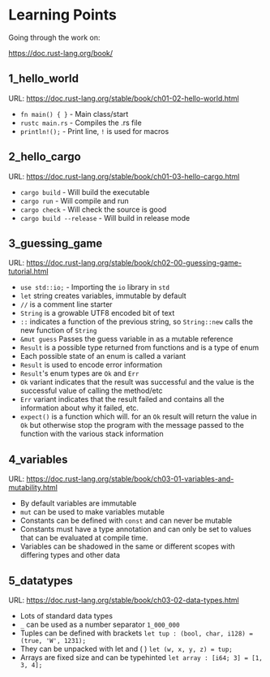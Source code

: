 Learning Points
===============

Going through the work on:

https://doc.rust-lang.org/book/


## 1_hello_world

URL: https://doc.rust-lang.org/stable/book/ch01-02-hello-world.html

* `fn main() { }` - Main class/start
* `rustc main.rs` - Compiles the .rs file
* `println!();` - Print line, `!` is used for macros

## 2_hello_cargo

URL: https://doc.rust-lang.org/stable/book/ch01-03-hello-cargo.html

* `cargo build` - Will build the executable
* `cargo run` - Will compile and run
* `cargo check` - Will check the source is good
* `cargo build --release` - Will build in release mode

## 3_guessing_game

URL: https://doc.rust-lang.org/stable/book/ch02-00-guessing-game-tutorial.html

* `use std::io;` - Importing the `io` library in `std`
* `let` string creates variables, immutable by default
* `//` is a comment line starter
* `String` is a growable UTF8 encoded bit of text
* `::` indicates a function of the previous string,
so `String::new` calls the new function of `String`
* `&mut guess` Passes the guess variable in as a mutable reference
* `Result` is a possible type returned from functions and is
a type of enum
* Each possible state of an enum is called a variant
* `Result` is used to encode error information
* `Result`'s enum types are `Ok` and `Err`
* `Ok` variant indicates that the result was successful and the value
 is the successful value of calling the method/etc
* `Err` variant indicates that the result failed and contains all
the information about why it failed, etc.
* `expect()` is a function which will. for an `Ok` result will
return the value in `Ok` but otherwise stop the program with the message
passed to the function with the various stack information 


## 4_variables

URL: https://doc.rust-lang.org/stable/book/ch03-01-variables-and-mutability.html

* By default variables are immutable
* `mut` can be used to make variables mutable
* Constants can be defined with `const` and can never be mutable
* Constants must have a type annotation and can only be set to values
that can be evaluated at compile time.
* Variables can be shadowed in the same or different scopes with differing
types and other data

## 5_datatypes

URL: https://doc.rust-lang.org/stable/book/ch03-02-data-types.html

* Lots of standard data types
* `_` can be used as a number separator `1_000_000`
* Tuples can be defined with brackets `let tup : (bool, char, i128) = (true, 'W', 1231);`
* They can be unpacked with let and ( ) `let (w, x, y, z) = tup;`
* Arrays are fixed size and can be typehinted `let array : [i64; 3] = [1, 3, 4];`


